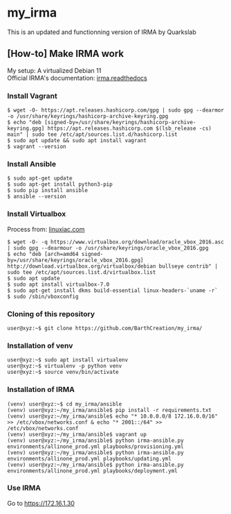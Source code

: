 # my_irma
This is an updated and functionning version of IRMA by Quarkslab

## [How-to] Make IRMA work

My setup: A virtualized Debian 11  
Official IRMA's documentation: [irma.readthedocs](https://irma.readthedocs.io/en/latest/install/index.html)  

### Install Vagrant
```console
$ wget -O- https://apt.releases.hashicorp.com/gpg | sudo gpg --dearmor -o /usr/share/keyrings/hashicorp-archive-keyring.gpg
$ echo "deb [signed-by=/usr/share/keyrings/hashicorp-archive-keyring.gpg] https://apt.releases.hashicorp.com $(lsb_release -cs) main" | sudo tee /etc/apt/sources.list.d/hashicorp.list
$ sudo apt update && sudo apt install vagrant
$ vagrant --version
```

### Install Ansible
```console
$ sudo apt-get update
$ sudo apt-get install python3-pip
$ sudo pip install ansible
$ ansible --version
```

### Install Virtualbox
Process from: [linuxiac.com](https://linuxiac.com/how-to-install-virtualbox-on-debian-11-bullseye/)
```console
$ wget -O- -q https://www.virtualbox.org/download/oracle_vbox_2016.asc | sudo gpg --dearmour -o /usr/share/keyrings/oracle_vbox_2016.gpg
$ echo "deb [arch=amd64 signed-by=/usr/share/keyrings/oracle_vbox_2016.gpg] http://download.virtualbox.org/virtualbox/debian bullseye contrib" | sudo tee /etc/apt/sources.list.d/virtualbox.list
$ sudo apt update
$ sudo apt install virtualbox-7.0
$ sudo apt-get install dkms build-essential linux-headers-`uname -r`
$ sudo /sbin/vboxconfig
```

### Cloning of this repository
```console
user@xyz:~$ git clone https://github.com/BarthCreation/my_irma/
```

### Installation of venv
```console
user@xyz:~$ sudo apt install virtualenv
user@xyz:~$ virtualenv -p python venv
user@xyz:~$ source venv/bin/activate
```

### Installation of IRMA
```console
(venv) user@xyz:~$ cd my_irma/ansible
(venv) user@xyz:~/my_irma/ansible$ pip install -r requirements.txt
(venv) user@xyz:~/my_irma/ansible$ echo "* 10.0.0.0/8 172.16.0.0/16" >> /etc/vbox/networks.conf & echo "* 2001::/64" >> /etc/vbox/networks.conf
(venv) user@xyz:~/my_irma/ansible$ vagrant up
(venv) user@xyz:~/my_irma/ansible$ python irma-ansible.py environments/allinone_prod.yml playbooks/provisioning.yml
(venv) user@xyz:~/my_irma/ansible$ python irma-ansible.py environments/allinone_prod.yml playbooks/updating.yml
(venv) user@xyz:~/my_irma/ansible$ python irma-ansible.py environments/allinone_prod.yml playbooks/deployment.yml
```

### Use IRMA
Go to https://172.16.1.30









